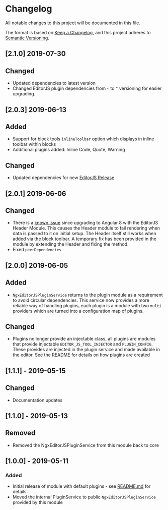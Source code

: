 # Changelog

All notable changes to this project will be documented in this file.

The format is based on [Keep a Changelog](https://keepachangelog.com/en/1.0.0/),
and this project adheres to [Semantic Versioning](https://semver.org/spec/v2.0.0.html).

## [2.1.0] 2019-07-30

## Changed

- Updated dependencies to latest version
- Changed EditorJS plugin dependencies from `~` to `^` versioning for easier upgrading.

## [2.0.3] 2019-06-13

## Added

- Support for block tools `inlineToolbar` option which displays in inline toolbar within blocks
- Additional plugins added: Inline Code, Quote, Warning

## Changed

- Updated dependencies for new [EditorJS Release](https://github.com/codex-team/editor.js/blob/master/docs/CHANGELOG.md)

## [2.0.1] 2019-06-06

## Changed

- There is a [known issue](https://github.com/editor-js/header/pull/25) since upgrading to Angular 8 with the EditorJS Header Module.
  This causes the Header module to fail rendering when data is passed to it on initial setup. The Header itself still works
  when added via the block toolbar. A temporary fix has been provided in the module by extending the Header
  and fixing the method.
- Fixed `peerDependencies`

## [2.0.0] 2019-06-05

## Added

- `NgxEditorJSPluginService` returns to the plugin module as a requirement to avoid circular dependencies.
  This service now provides a more reliable way of handling plugins, each plugin is a module with two `multi` providers
  which are turned into a configuration map of plugins.

## Changed

- Plugins no longer provide an injectable class, all plugins are modules that provide
  injectable `EDITOR_JS_TOOL_INJECTOR` and `PLUGIN_CONFIG`. These provides are injected in the
  plugin service and made available in the editor. See the [README](README.md) for details on how
  plugins are created

## [1.1.1] - 2019-05-15

## Changed

- Documentation updates

## [1.1.0] - 2019-05-13

## Removed

- Removed the NgxEditorJSPluginService from this module back to core

## [1.0.0] - 2019-05-11

### Added

- Initial release of module with default plugins - see [README.md]('./README.md) for details.
- Moved the internal PluginService to public `NgxEditorJSPluginService` provided by this module
